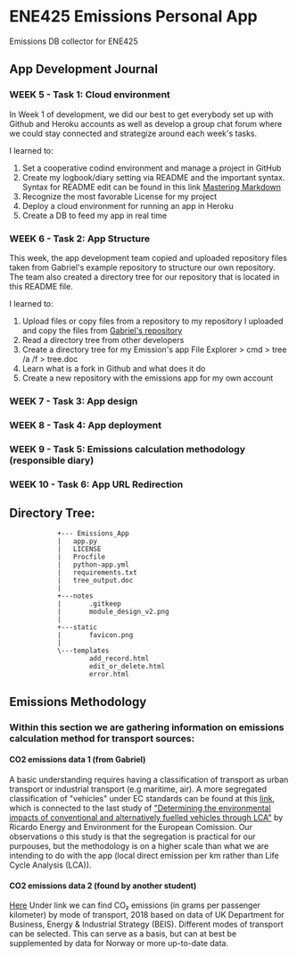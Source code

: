 # ENE425 Emissions Personal App
Emissions DB collector for ENE425

## App Development Journal



### WEEK 5 - Task 1: Cloud environment
In Week 1 of development, we did our best to get everybody set up with Github and Heroku accounts as well as develop a group chat forum where we could stay connected and strategize around each week's tasks.

I learned to:
1. Set a cooperative codind environment and manage a project in GitHub
1. Create my logbook/diary setting via README and the important syntax.
Syntax for README edit can be found in this link [Mastering Markdown](https://guides.github.com/features/mastering-markdown/)
1. Recognize the most favorable License for my project
1. Deploy a cloud environment for running an app in Heroku
1. Create a DB to feed my app in real time

### WEEK 6 - Task 2: App Structure
This week, the app development team copied and uploaded repository files taken from Gabriel's example repository to structure our own repository. The team also created a directory tree for our repository that is located in this README file.

I learned to:
1. Upload files or copy files from a repository to my repository
I uploaded and copy the files from [Gabriel's repository](https://github.com/gabrielfuenmar/ene425_emissions_app)
1. Read a directory tree from other developers
1. Create a directory tree for my Emission's app
File Explorer > cmd > tree /a /f > tree.doc
1. Learn what is a fork in Github and what does it do
1. Create a new repository with the emissions app for my own account

### WEEK 7 - Task 3: App design

### WEEK 8 - Task 4: App deployment

### WEEK 9 - Task 5: Emissions calculation methodology (responsible diary)

### WEEK 10 - Task 6: App URL Redirection


## Directory Tree:

                
                +--- Emissions_App
                |   app.py
                |   LICENSE
                |   Procfile
                |   python-app.yml
                |   requirements.txt
                |   tree_output.doc
                |   
                +---notes
                |       .gitkeep
                |       module_design_v2.png
                |       
                +---static
                |       favicon.png
                |       
                \---templates
                        add_record.html
                        edit_or_delete.html
                        error.html

## Emissions Methodology

### Within this section we are gathering information on emissions calculation method for transport sources:
#### CO2 emissions data 1 (from Gabriel) 

A basic understanding requires having a classification of transport as urban transport or industrial transport (e.g maritime, air).
A more segregated classification of "vehicles" under EC standards can be found at this [link](https://www.eafo.eu/knowledge-center/european-vehicle-categories), which is connected to the last study of ["Determining the environmental impacts of conventional
and alternatively fuelled vehicles through LCA"](https://ec.europa.eu/clima/sites/clima/files/transport/vehicles/docs/2020_study_main_report_en.pdf) by Ricardo Energy and Environment for the European Comission. Our observations o this study is that the segregation is practical for our purpouses, but the methodology is on a higher scale than what we are intending to do with the app (local direct emission per km rather than Life Cycle Analysis (LCA)).


#### CO2 emissions data 2 (found by another student)

[Here](https://ourworldindata.org/grapher/co2-transport-mode?tab=chart&stackMode=absolute&time=latest&country=Domestic%20flight~Eurostar%20(international%20rail)~Medium%20car%20(diesel)~Medium%20car%20(petrol)~Short-haul%20flight%20(economy)~Long-haul%20flight%20(economy)~Motorcycle%20(medium)~National%20rail~Bus~Small%20electric%20vehicle%20(UK%20electricity)&region=World)
        Under link we can find CO₂ emissions (in grams per passenger kilometer) by mode of transport, 2018 based on data of UK Department for Business, Energy & Industrial Strategy (BEIS). Different modes of transport can be selected. This can serve as a basis, but can at best be supplemented by data for Norway or more up-to-date data.
